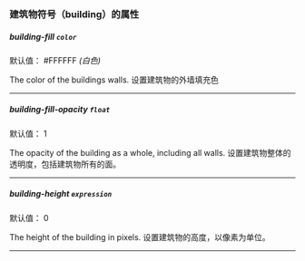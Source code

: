 ### 建筑物符号（building）的属性

##### building-fill `color`


默认值： #FFFFFF
_(白色)_

The color of the buildings walls.
设置建筑物的外墙填充色
* * *

##### building-fill-opacity `float`


默认值： 1


The opacity of the building as a whole, including all walls.
设置建筑物整体的透明度，包括建筑物所有的面。
* * *

##### building-height `expression`


默认值： 0


The height of the building in pixels.
设置建筑物的高度，以像素为单位。
* * *

